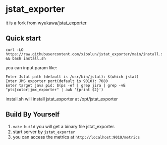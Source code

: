 # jstat_exporter

it is a fork from [wyukawa/jstat_exporter](https://github.com/wyukawa/jstat_exporter/tree/master)

## Quick start
```
curl -LO https://raw.githubusercontent.com/xibolun/jstat_exporter/main/install.sh && bash install.sh
```

you can input param like:
```
Enter Jstat path (default is /usr/bin/jstat): $(which jstat)
Enter JMS exporter port(default is 9010): 7080
Enter target java pid: $(ps -ef | grep jira | grep -vE "pts|color|jmx_exporter" | awk '{print $2}')
```
install.sh will install jstat_exporter at /opt/jstat_exporter

## Build By Yourself
1. `make build` you will get a binary file jstat_exporter.
3. start server by `jstat_exporter`
4. you can access the metrics at `http://localhost:9010/metrics`